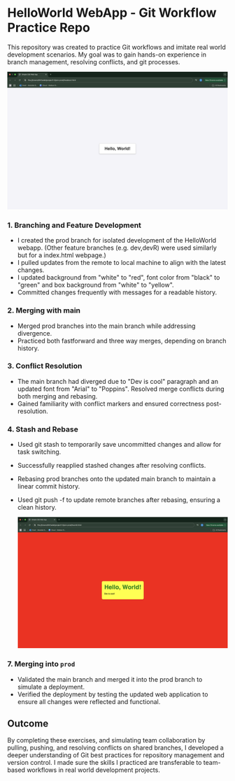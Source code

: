 # HelloWorld WebApp - Git Workflow Practice Repo
This repository was created to practice Git workflows and imitate real world development scenarios. My goal was to gain hands-on experience in branch management, resolving conflicts, and git processes.

![image alt](https://github.com/GitCadet/HelloWorld/blob/main/Screenshot%202025-01-20%20at%2017.34.02.png?raw=true)

### 1. **Branching and Feature Development**
- I created the prod branch for isolated development of the HelloWorld webapp. (Other feature branches (e.g. dev,devR) were used similarly but for a index.html webpage.)
- I pulled updates from the remote to local machine to align with the latest changes.
- I updated background from "white" to "red", font color from "black" to "green" and box background from "white" to "yellow".  
- Committed changes frequently with messages for a readable history.

### 2. **Merging with main**
- Merged prod branches into the main branch while addressing divergence.
- Practiced both fastforward and three way merges, depending on branch history.

### 3. **Conflict Resolution**
- The main branch had diverged due to "Dev is cool" paragraph and an updated font from "Arial" to "Poppins". Resolved merge conflicts during both merging and rebasing.
- Gained familiarity with conflict markers and ensured correctness post-resolution.

### 4. **Stash and Rebase**
- Used git stash to temporarily save uncommitted changes and allow for task switching.
- Successfully reapplied stashed changes after resolving conflicts.
- Rebasing prod branches onto the updated main branch to maintain a linear commit history.
- Used git push -f to update remote branches after rebasing, ensuring a clean history.

  ![image alt](https://github.com/GitCadet/HelloWorld/blob/main/Screenshot%202025-01-20%20at%2017.30.56.png?raw=true)

### 7. **Merging into `prod`**
- Validated the main branch and merged it into the prod branch to simulate a deployment.
- Verified the deployment by testing the updated web application to ensure all changes were reflected and functional.

## Outcome
By completing these exercises, and simulating team collaboration by pulling, pushing, and resolving conflicts on shared branches, I developed a deeper understanding of Git best practices for repository management and version control. I made sure the skills I practiced are transferable to team-based workflows in real world development projects.
